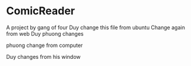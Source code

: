 # ComicReader
A project by gang of four
Duy change this file from ubuntu
Change again from web Duy
phuong changes

phuong change from computer

Duy changes from his window
